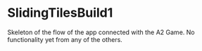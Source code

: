 # SlidingTilesBuild1
Skeleton of the flow of the app connected with the A2 Game. No functionality yet from any of the others.
